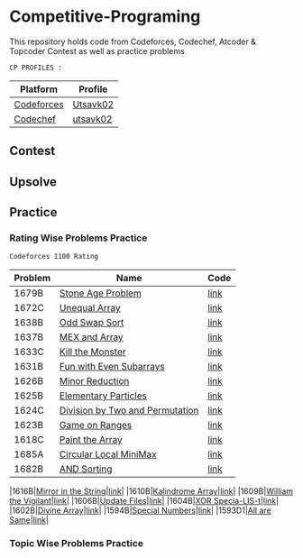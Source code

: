 # Competitive-Programing
This repository holds code from Codeforces, Codechef, Atcoder & Topcoder Contest as well as practice problems

```
CP PROFILES : 
```
| Platform | Profile | 
| ------ | ------ | 
| [Codeforces](https://codeforces.com/) | [Utsavk02](https://codeforces.com/profile/Utsavk02) | 
| [Codechef](https://www.codechef.com/) | [utsavk02](https://www.codechef.com/users/utsavk02) |

## Contest 

## Upsolve

## Practice
### Rating Wise Problems Practice 
```
Codeforces 1100 Rating 
```
| Problem | Name | Code |
| ------ | ------ | ------ |
|1679B|[Stone Age Problem](https://codeforces.com/contest/1679/problem/B)|[link](https://github.com/utsavk28/Competitive-Programing/blob/main/codeforces/1679B.cpp)|
|1672C|[Unequal Array](https://codeforces.com/contest/1672/problem/C)|[link](https://github.com/utsavk28/Competitive-Programing/blob/main/codeforces/1672C.cpp)|
|1638B|[Odd Swap Sort](https://codeforces.com/contest/1638/problem/B)|[link](https://github.com/utsavk28/Competitive-Programing/blob/main/codeforces/1638B.cpp)|
|1637B|[MEX and Array](https://codeforces.com/contest/1637/problem/B)|[link](https://github.com/utsavk28/Competitive-Programing/blob/main/codeforces/1637B.cpp)|
|1633C|[ Kill the Monster](https://codeforces.com/contest/1633/problem/C)|[link](https://github.com/utsavk28/Competitive-Programing/blob/main/codeforces/1633C.cpp)|
|1631B|[Fun with Even Subarrays](https://codeforces.com/contest/1631/problem/B)|[link](https://github.com/utsavk28/Competitive-Programing/blob/main/codeforces/1631B.cpp)|
|1626B|[Minor Reduction](https://codeforces.com/contest/1626/problem/B)|[link](https://github.com/utsavk28/Competitive-Programing/blob/main/codeforces/1626B.cpp)|
|1625B|[Elementary Particles](https://codeforces.com/contest/1625/problem/B)|[link](https://github.com/utsavk28/Competitive-Programing/blob/main/codeforces/1625B.cpp)|
|1624C|[Division by Two and Permutation](https://codeforces.com/contest/1624/problem/C)|[link](https://github.com/utsavk28/Competitive-Programing/blob/main/codeforces/1624C.cpp)|
|1623B|[Game on Ranges](https://codeforces.com/contest/1623/problem/B)|[link](https://github.com/utsavk28/Competitive-Programing/blob/main/codeforces/1623B.cpp)|
|1618C|[Paint the Array](https://codeforces.com/contest/1618/problem/C)|[link](https://github.com/utsavk28/Competitive-Programing/blob/main/codeforces/1618C.cpp)|
|1685A|[Circular Local MiniMax](https://codeforces.com/contest/1685/problem/A)|[link](https://github.com/utsavk28/Competitive-Programing/blob/main/codeforces/1685A.cpp)|
|1682B|[AND Sorting](https://codeforces.com/contest/1682/problem/B)|[link](https://github.com/utsavk28/Competitive-Programing/blob/main/codeforces/1682B.cpp)|

|1616B|[Mirror in the String](https://codeforces.com/contest/1616/problem/B)|[link](https://github.com/utsavk28/Competitive-Programing/blob/main/codeforces/1616B.cpp)|
|1610B|[Kalindrome Array](https://codeforces.com/contest/1610/problem/B)|[link](https://github.com/utsavk28/Competitive-Programing/blob/main/codeforces/1610B.cpp)|
|1609B|[William the Vigilant](https://codeforces.com/contest/1609/problem/B)|[link](https://github.com/utsavk28/Competitive-Programing/blob/main/codeforces/1609B.cpp)|
|1606B|[Update Files](https://codeforces.com/contest/1606/problem/B)|[link](https://github.com/utsavk28/Competitive-Programing/blob/main/codeforces/1606B.cpp)|
|1604B|[XOR Specia-LIS-t](https://codeforces.com/contest/1604/problem/B)|[link](https://github.com/utsavk28/Competitive-Programing/blob/main/codeforces/1604B.cpp)|
|1602B|[Divine Array](https://codeforces.com/contest/1602/problem/B)|[link](https://github.com/utsavk28/Competitive-Programing/blob/main/codeforces/1602B.cpp)|
|1594B|[Special Numbers](https://codeforces.com/contest/1594/problem/B)|[link](https://github.com/utsavk28/Competitive-Programing/blob/main/codeforces/1594B.cpp)|
|1593D1|[All are Same](https://codeforces.com/contest/1593/problem/B)|[link](https://github.com/utsavk28/Competitive-Programing/blob/main/codeforces/1593D1.cpp)|

### Topic Wise Problems Practice
